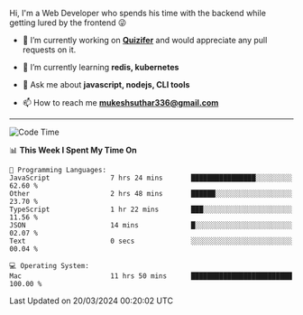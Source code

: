 Hi, I'm a Web Developer who spends his time with the backend while getting lured by the frontend 😜

- 🔭 I’m currently working on **[Quizifer](https://github.com/SutharMukesh/Quizifer/)** and would appreciate any pull requests on it.

- 🌱 I’m currently learning **redis, kubernetes**

- 💬 Ask me about **javascript, nodejs, CLI tools**

- 📫 How to reach me **mukeshsuthar336@gmail.com**

---
<!--START_SECTION:waka-->
![Code Time](http://img.shields.io/badge/Code%20Time-2%2C882%20hrs%2059%20mins-blue)

📊 **This Week I Spent My Time On** 

```text
💬 Programming Languages: 
JavaScript               7 hrs 24 mins       ████████████████░░░░░░░░░   62.60 % 
Other                    2 hrs 48 mins       ██████░░░░░░░░░░░░░░░░░░░   23.70 % 
TypeScript               1 hr 22 mins        ███░░░░░░░░░░░░░░░░░░░░░░   11.56 % 
JSON                     14 mins             █░░░░░░░░░░░░░░░░░░░░░░░░   02.07 % 
Text                     0 secs              ░░░░░░░░░░░░░░░░░░░░░░░░░   00.04 % 

💻 Operating System: 
Mac                      11 hrs 50 mins      █████████████████████████   100.00 % 
```


 Last Updated on 20/03/2024 00:20:02 UTC
<!--END_SECTION:waka-->
